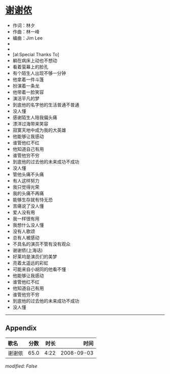 # [谢谢侬](https://music.163.com/song?id=409941733)

* 作词：林夕
* 作曲：林一峰
* 编曲：Jim Lee
* 
* 
* [al:Special Thanks To]
* 躺在病床上动也不想动
* 看着萤幕上的脸孔
* 有个陌生人出现不够一分钟
* 他拿着一件斗篷
* 扮演着一条龙
* 他带着一脸笑容
* 演活平凡的梦
* 到底他的名字他的生活普通不普通
* 没人懂
* 感谢陌生人陪我偏头痛
* 漂洋过海带来笑容
* 寂寞天地中成为我的大英雄
* 他能够让我感动
* 谁管他红不红
* 他知道自己有用
* 谁管他穷不穷
* 到底他的过去他的未来成功不成功
* 没人懂
* 管他头痛不头痛
* 有人这样努力
* 我只觉得光荣
* 我的头痛不再痛
* 能够生存就有恃无恐
* 苦痛说了没人懂
* 爱人没有用
* 我一样很有用
* 我想什么没人懂
* 没有人歌颂
* 总有人被感动
* 不具名的演员不管有没有观众
* 谢谢侬(上海话)
* 好莱坞是演员们的美梦
* 亮着太遥远的彩虹
* 可能来自小胡同的他看不懂
* 他能够让我感动
* 谁管他红不红
* 他知道自己有用
* 谁管他穷不穷
* 到底他的过去他的未来成功不成功
* 没人懂


---

## Appendix

|歌名|分数|时长|时间|
|:---|:---:|---:|---:|
|谢谢侬|65.0|4:22|2008-09-03

*modified: False*